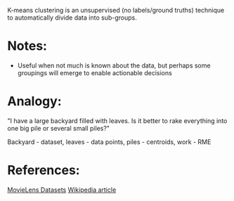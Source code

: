 K-means clustering is an unsupervised (no labels/ground truths) technique to
automatically divide data into sub-groups.

Notes:
======
* Useful when not much is known about the data, but perhaps some groupings will
emerge to enable actionable decisions


Analogy:
========

"I have a large backyard filled with leaves. Is it better to rake everything
into one big pile or several small piles?"

Backyard - dataset, leaves - data points, piles - centroids, work - RME

References:
===========
[MovieLens Datasets](https://grouplens.org/datasets/movielens/)
[Wikipedia article](https://en.wikipedia.org/wiki/K-means_clustering)
